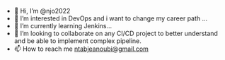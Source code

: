 - 👋 Hi, I’m @njo2022
- 👀 I’m interested in DevOps and i want to change my career path ...
- 🌱 I’m currently learning Jenkins...
- 💞️ I’m looking to collaborate on any CI/CD project to better understand and be able to implement complex pipeline.
- 📫 How to reach me ntabjeanoubi@gmail.com

<!---
njo2022/njo2022 is a ✨ special ✨ repository because its `README.md` (this file) appears on your GitHub profile.
You can click the Preview link to take a look at your changes.
--->
